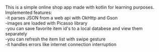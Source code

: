 This is a simple online shop app made with kotlin for learning purposes.<br>
Implemented features:<br>
-it parses JSON from a web api with OkHttp and Gson<br>
-images are loaded with Picasso library<br>
-you can save favorite item id's to a local databese and view them separately<br>
-you can refresh the item list with swipe gesture<br>
-it handles errors like internet connection interruption<br>
